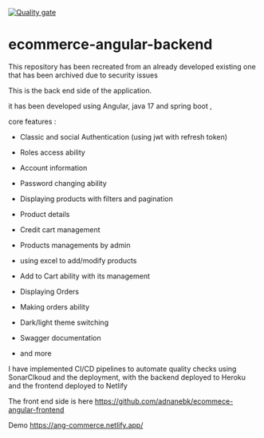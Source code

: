 [![Quality gate](https://sonarcloud.io/api/project_badges/quality_gate?project=adnanebk_ecommerce-angular-backend)](https://sonarcloud.io/summary/new_code?id=adnanebk_ecommerce-angular-backend)

# ecommerce-angular-backend

This repository has been recreated from an already developed existing one that has been archived due to security issues


This is the back end side of the application.

it has been developed using Angular, java 17 and spring boot  ,

core features :

* Classic and social Authentication (using jwt with refresh token)

* Roles access ability

* Account information

* Password changing ability

* Displaying products with filters and pagination

* Product details

* Credit cart management

* Products managements by admin

* using excel to add/modify products

* Add to Cart ability with its management

* Displaying Orders

* Making orders ability

* Dark/light theme switching

* Swagger documentation

* and more

I have implemented CI/CD pipelines to automate quality checks using SonarClkoud and the deployment, with the backend deployed to Heroku and the frontend deployed to Netlify

The front end side is here https://github.com/adnanebk/ecommece-angular-frontend

Demo https://ang-commerce.netlify.app/
